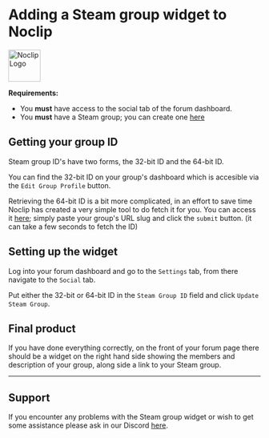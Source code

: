 # Adding a Steam group widget to Noclip
<img src='https://i.imgur.com/UtQ8Vd2.png' alt='Noclip Logo' width=64px>

**Requirements:**
- You **must** have access to the social tab of the forum dashboard.
- You **must** have a Steam group; you can create one [here](https://steamcommunity.com/actions/GroupCreate)

## Getting your group ID

Steam group ID's have two forms, the 32-bit ID and the 64-bit ID.

You can find the 32-bit ID on your group's dashboard which is accesible via the `Edit Group Profile` button.

Retrieving the 64-bit ID is a bit more complicated, in an effort to save time Noclip has created a very simple tool to do fetch it for you.
You can access it [here](https://steam-group-id.vercel.app); simply paste your group's URL slug and click the `submit` button. (it can take a few seconds to fetch the ID)

## Setting up the widget

Log into your forum dashboard and go to the `Settings` tab, from there navigate to the `Social` tab.

Put either the 32-bit or 64-bit ID in the `Steam Group ID` field and click `Update Steam Group`.

## Final product

If you have done everything correctly, on the front of your forum page there should be a widget on the right hand side showing the members and description of your group, along side a link to your Steam group.

---

## Support

If you encounter any problems with the Steam group widget or wish to get some assistance please ask in our Discord [here](https://physgun.com/discord).